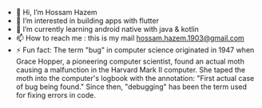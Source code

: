 - 👋 Hi, I’m Hossam Hazem
- 👀 I’m interested in building apps with flutter
- 🌱 I’m currently learning android native with java & kotlin
- 📫 How to reach me : this is my mail hossam.hazem.1903@gmail.com
- ⚡ Fun fact:  The term "bug" in computer science originated in 1947 when Grace Hopper, a pioneering computer scientist, found an actual moth causing a malfunction in the Harvard Mark II computer. She taped the moth into the computer's logbook with the annotation: "First actual case of bug being found." Since then, "debugging" has been the term used for fixing errors in code.
